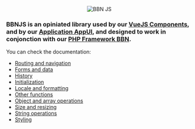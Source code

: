<p align="center"><img alt="BBN JS" src="https://cdn.bbn.io/img/240w/js.png"></p>

### BBNJS is an opiniated library used by our [VueJS Components](https://vue.bbn.io), and by our [Application AppUI](https://appui.bbn.io), and designed to work in conjonction with our [PHP Framework BBN](https://doc.bbn.io).

You can check the documentation:

* [Routing and navigation](doc/md/ajax.md)
* [Forms and data](doc/md/form.md)
* [History](doc/md/history.md)
* [Initialization](doc/md/init.md)
* [Locale and formatting](doc/md/locale.md)
* [Other functions](doc/md/misc.md)
* [Object and array operations](doc/md/object.md)
* [Size and resizing](doc/md/size.md)
* [String operations](doc/md/string.md)
* [Styling](doc/md/style.md)

